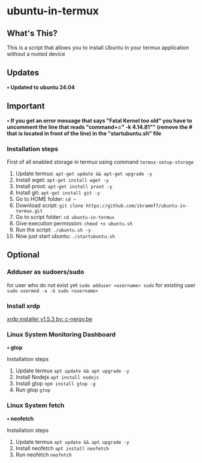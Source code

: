 # ubuntu-in-termux

## What's This?

This is a script that allows you to install Ubuntu in your termux application without a rooted device

## Updates

**• Updated to ubuntu 24.04**

## Important

**• If you get an error message that says "Fatal Kernel too old" you have to uncomment the line that reads "command+=" -k 4.14.81"" (remove the # that is located in front of the line) in the "startubuntu.sh" file**

### Installation steps

First of all enabled storage in termux using command `termux-setup-storage`

1. Update termux: `apt-get update && apt-get upgrade -y`
2. Install wget: `apt-get install wget -y`
3. Install proot: `apt-get install proot -y`
4. Install git: `apt-get install git -y`
5. Go to HOME folder: `cd ~`
6. Download script: `git clone https://github.com/ikrammf7/ubuntu-in-termux.git`
7. Go to script folder: `cd ubuntu-in-termux`
8. Give execution permission: `chmod +x ubuntu.sh`
9. Run the script: `./ubuntu.sh -y`
10. Now just start ubuntu: `./startubuntu.sh`

## Optional

### Adduser as sudoers/sudo

for user who do not exist yet `sudo adduser <username> sudo`
for existing user `sudo usermod -a -G sudo <username>`

### Install xrdp

[xrdp installer v1.5.3 by: c-nergy.be](https://c-nergy.be/blog/?p=20178)

### Linux System Monitoring Dashboard

**• gtop**

Installation steps

1. Update termux `apt update && apt upgrade -y`
2. Install Nodejs `apt install nodejs`
3. Install gtop `npm install gtop -g`
4. Run gtop `gtop`

### Linux System fetch

**• neofetch**

Installation steps

1. Update termux `apt update && apt upgrade -y`
2. Install neofetch `apt install neofetch`
3. Run neofetch `neofetch`
